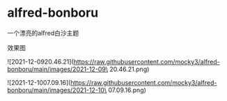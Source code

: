 # alfred-bonboru
一个漂亮的alfred白沙主题

效果图

![2021-12-0920.46.21](https://raw.githubusercontent.com/mocky3/alfred-bonboru/main/images/2021-12-09\ 20.46.21.png)

![2021-12-1007.09.16](https://raw.githubusercontent.com/mocky3/alfred-bonboru/main/images/2021-12-10\ 07.09.16.png)
